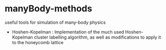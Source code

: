 # manyBody-methods
useful tools for simulation of many-body physics
- Hoshen-Kopelman : Implementation of the much used Hoshen-Kopelman cluster labelling algorithm, as well as modifications to apply it to the honeycomb lattice
